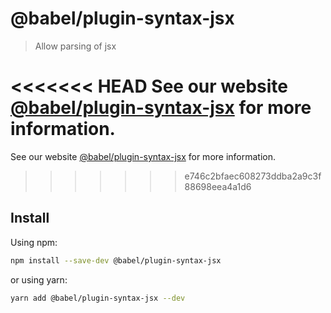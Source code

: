 # @babel/plugin-syntax-jsx

> Allow parsing of jsx

<<<<<<< HEAD
See our website [@babel/plugin-syntax-jsx](https://babeljs.io/docs/en/next/babel-plugin-syntax-jsx.html) for more information.
=======
See our website [@babel/plugin-syntax-jsx](https://babeljs.io/docs/en/babel-plugin-syntax-jsx) for more information.
>>>>>>> e746c2bfaec608273ddba2a9c3f88698eea4a1d6

## Install

Using npm:

```sh
npm install --save-dev @babel/plugin-syntax-jsx
```

or using yarn:

```sh
yarn add @babel/plugin-syntax-jsx --dev
```
